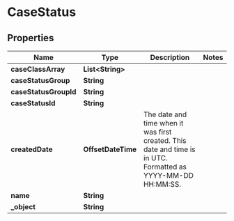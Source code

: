 

# CaseStatus


## Properties

| Name | Type | Description | Notes |
|------------ | ------------- | ------------- | -------------|
|**caseClassArray** | **List&lt;String&gt;** |  |  |
|**caseStatusGroup** | **String** |  |  |
|**caseStatusGroupId** | **String** |  |  |
|**caseStatusId** | **String** |  |  |
|**createdDate** | **OffsetDateTime** | The date and time when it was first created. This date and time is in UTC. Formatted as YYYY-MM-DD HH:MM:SS. |  |
|**name** | **String** |  |  |
|**_object** | **String** |  |  |



